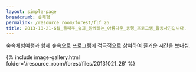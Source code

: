 ```yaml
--- 
layout: simple-page 
breadcrumb: 숲체험 
permalink: /resource_room/forest/flf_26
title: 2013-10-21-6월_둘째주_숲과_함께하는_아름다운_동행_프로그램_활동사진입니다.
--- 
```



숲속체험여행과 함께 숲속으로 프로그램에 적극적으로 참여하여 즐거운 시간을 보내심.



{% include image-gallery.html folder='/resource_room/forest/files/20131021_26' %}